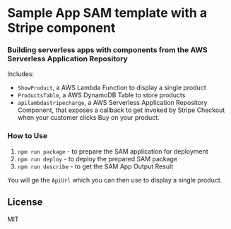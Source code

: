 # Sample App SAM template with a Stripe component

### Building serverless apps with components from the AWS Serverless Application Repository

Includes:

- `ShowProduct`, a AWS Lambda Function to display a single product
- `ProductsTable`, a AWS DynamoDB Table to store products
- `apilambdastripecharge`, a AWS Serverless Application Repository Component, that exposes a callback to get invoked by Stripe Checkout when your customer clicks Buy on your product.

### How to Use

1. `npm run package` - to prepare the SAM application for deployment
2. `npm run deploy` - to deploy the prepared SAM package
3. `npm run describe` - to get the SAM App Output Result

You will ge the `ApiUrl` which you can then use to display a single product.

## License

MIT
